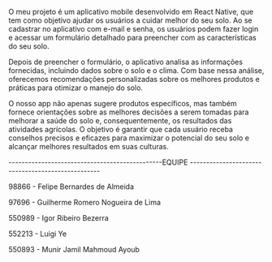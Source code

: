 O meu projeto é um aplicativo mobile desenvolvido em React Native, que tem como objetivo ajudar os usuários a cuidar melhor do seu solo. Ao se cadastrar no aplicativo com e-mail e senha, os usuários podem fazer login e acessar um formulário detalhado para preencher com as características do seu solo.

Depois de preencher o formulário, o aplicativo analisa as informações fornecidas, incluindo dados sobre o solo e o clima. Com base nessa análise, oferecemos recomendações personalizadas sobre os melhores produtos e práticas para otimizar o manejo do solo.

O nosso app não apenas sugere produtos específicos, mas também fornece orientações sobre as melhores decisões a serem tomadas para melhorar a saúde do solo e, consequentemente, os resultados das atividades agrícolas. O objetivo é garantir que cada usuário receba conselhos precisos e eficazes para maximizar o potencial do seu solo e alcançar melhores resultados em suas culturas.

-----------------------------------------------EQUIPE --------------------------------------------------

98866 - Felipe Bernardes de Almeida

97696 - Guilherme Romero Nogueira de Lima

550989 - Igor Ribeiro Bezerra

552213 - Luigi Ye

550893 - Munir Jamil Mahmoud Ayoub

